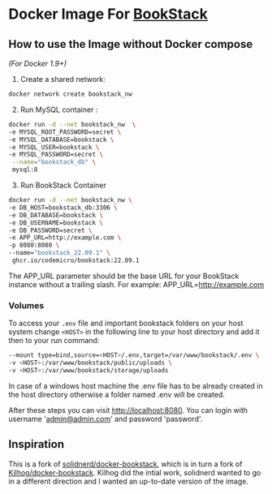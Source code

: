 # Docker Image For [BookStack](https://github.com/ssddanbrown/BookStack)

## How to use the Image without Docker compose

*(For Docker 1.9+)*

1. Create a shared network:

```bash
docker network create bookstack_nw
```

2. Run MySQL container :

```bash
docker run -d --net bookstack_nw  \
-e MYSQL_ROOT_PASSWORD=secret \
-e MYSQL_DATABASE=bookstack \
-e MYSQL_USER=bookstack \
-e MYSQL_PASSWORD=secret \
 --name="bookstack_db" \
 mysql:8
```

3. Run BookStack Container

```bash
docker run -d --net bookstack_nw \
-e DB_HOST=bookstack_db:3306 \
-e DB_DATABASE=bookstack \
-e DB_USERNAME=bookstack \
-e DB_PASSWORD=secret \
-e APP_URL=http://example.com \
-p 8080:8080 \
--name="bookstack_22.09.1" \
 ghcr.io/codemicro/bookstack:22.09.1
```

The APP_URL parameter should be the base URL for your BookStack instance without a trailing slash. For example:
APP_URL=http://example.com

### Volumes
To access your `.env` file and important bookstack folders on your host system change `<HOST>` in the following line to your host directory and add it then to your run command:

```bash
--mount type=bind,source=<HOST>/.env,target=/var/www/bookstack/.env \
-v <HOST>:/var/www/bookstack/public/uploads \
-v <HOST>:/var/www/bookstack/storage/uploads
```
In case of a windows host machine the .env file has to be already created in the host directory otherwise a folder named .env will be created.

After these steps you can visit [http://localhost:8080](http://localhost:8080). You can login with username 'admin@admin.com' and password 'password'.

## Inspiration

This is a fork of [solidnerd/docker-bookstack](https://github.com/solidnerd/docker-bookstack), which is in turn a fork of [Kilhog/docker-bookstack](https://github.com/Kilhog/docker-bookstack). Kilhog did the intial work, solidnerd wanted to go in a different direction and I wanted an up-to-date version of the image.
